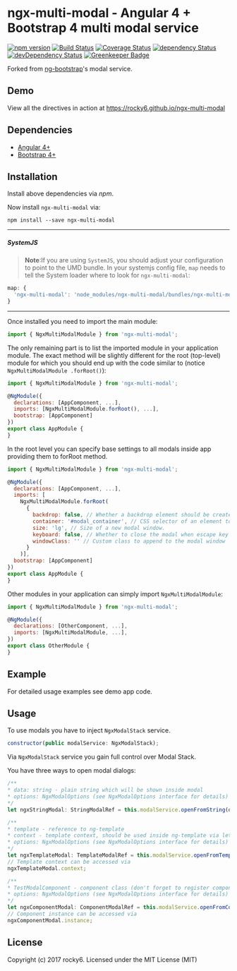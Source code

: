 # ngx-multi-modal - Angular 4 + Bootstrap 4 multi modal service
[![npm version](https://badge.fury.io/js/ngx-multi-modal.svg)](https://badge.fury.io/js/ngx-multi-modal)
[![Build Status](https://travis-ci.org/rocky6/ngx-multi-modal.svg?branch=master)](https://travis-ci.org/rocky6/ngx-multi-modal)
[![Coverage Status](https://coveralls.io/repos/github/rocky6/ngx-multi-modal/badge.svg?branch=master)](https://coveralls.io/github/rocky6/ngx-multi-modal?branch=master)
[![dependency Status](https://david-dm.org/rocky6/ngx-multi-modal/status.svg)](https://david-dm.org/rocky6/ngx-multi-modal)
[![devDependency Status](https://david-dm.org/rocky6/ngx-multi-modal/dev-status.svg?branch=master)](https://david-dm.org/rocky6/ngx-multi-modal#info=devDependencies)
[![Greenkeeper Badge](https://badges.greenkeeper.io/rocky6/ngx-multi-modal.svg)](https://greenkeeper.io/)

Forked from [ng-bootstrap](https://github.com/ng-bootstrap/ng-bootstrap)'s modal service.

## Demo

View all the directives in action at https://rocky6.github.io/ngx-multi-modal

## Dependencies
* [Angular 4+](https://angular.io)
* [Bootstrap 4+](https://getbootstrap.com/)
## Installation
Install above dependencies via *npm*. 

Now install `ngx-multi-modal` via:
```shell
npm install --save ngx-multi-modal
```

---
##### SystemJS
>**Note**:If you are using `SystemJS`, you should adjust your configuration to point to the UMD bundle.
In your systemjs config file, `map` needs to tell the System loader where to look for `ngx-multi-modal`:
```js
map: {
  'ngx-multi-modal': 'node_modules/ngx-multi-modal/bundles/ngx-multi-modal.umd.js',
}
```
---

Once installed you need to import the main module:
```js
import { NgxMultiModalModule } from 'ngx-multi-modal';
```
The only remaining part is to list the imported module in your application module. The exact method will be slightly
different for the root (top-level) module for which you should end up with the code similar to (notice ` NgxMultiModalModule .forRoot()`):
```js
import { NgxMultiModalModule } from 'ngx-multi-modal';

@NgModule({
  declarations: [AppComponent, ...],
  imports: [NgxMultiModalModule.forRoot(), ...],  
  bootstrap: [AppComponent]
})
export class AppModule {
}
```

In the root level you can specify base settings to all modals inside app providing them to forRoot method.
```js
import { NgxMultiModalModule } from 'ngx-multi-modal';

@NgModule({
  declarations: [AppComponent, ...],
  imports: [
    NgxMultiModalModule.forRoot(
      {
        backdrop: false, // Whether a backdrop element should be created for a given modal (true by default)
        container: '#modal_container', // CSS selector of an element to which to attach newly opened modal windows ('body' by default)
        size: 'lg', // Size of a new modal window.
        keyboard: false, // Whether to close the modal when escape key is pressed (true by default).
        windowClass: '' // Custom class to append to the modal window
      }
    )],  
  bootstrap: [AppComponent]
})
export class AppModule {
}
``` 

Other modules in your application can simply import ` NgxMultiModalModule `:

```js
import { NgxMultiModalModule } from 'ngx-multi-modal';

@NgModule({
  declarations: [OtherComponent, ...],
  imports: [NgxMultiModalModule, ...], 
})
export class OtherModule {
}
```

## Example
For detailed usage examples see demo app code.

## Usage
To use modals you have to inject `NgxModalStack` service.
```js
constructor(public modalService: NgxModalStack);
```
Via `NgxModalStack` service you gain full control over Modal Stack.

You have three ways to open modal dialogs:
```js
/**
* data: string - plain string which will be shown inside modal
* options: NgxModalOptions (see NgxModalOptions interface for details)
*/
let ngxStringModal: StringModalRef = this.modalService.openFromString(data, this.options);

/**
* template - reference to ng-template
* context - template context, should be used inside ng-template via let-* syntax
* options: NgxModalOptions (see NgxModalOptions interface for details)
*/
let ngxTemplateModal: TemplateModalRef = this.modalService.openFromTemplate(template, context, this.options);
// Template context can be accessed via 
ngxTemplateModal.context;

/**
* TestModalComponent - component class (don't forget to register component inside ngModules entryComponents)
* options: NgxModalOptions (see NgxModalOptions interface for details)
*/
let ngxComponentModal: ComponentModalRef = this.modalService.openFromComponent(TestModalComponent, this.options);
// Component instance can be accessed via 
ngxComponentModal.instance;
```

## License

Copyright (c) 2017 rocky6. Licensed under the MIT License (MIT)

